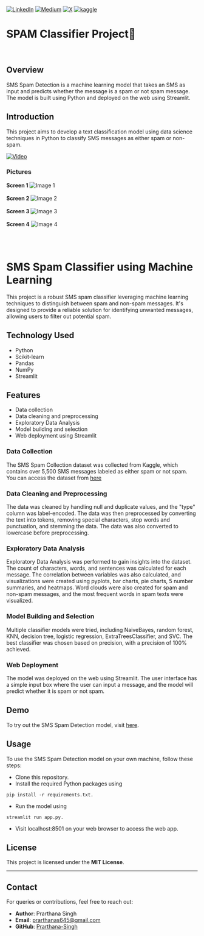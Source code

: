 
[![LinkedIn](https://img.shields.io/badge/LinkedIn-%230077B5.svg?logo=linkedin&logoColor=white)](https://linkedin.com/in/prarthanasingh) [![Medium](https://img.shields.io/badge/Medium-12100E?logo=medium&logoColor=white)](https://medium.com/@prarthanasingh) [![X](https://img.shields.io/badge/X-black.svg?logo=X&logoColor=white)](https://x.com/ps3493049) [![kaggle](https://img.shields.io/badge/kaggle-blue.svg?logo=&logoColor=wh)](https://www.kaggle.com/prarthanasinghsengar) 

# SPAM Classifier Project📩 

<br>

## Overview
SMS Spam Detection is a machine learning model that takes an SMS as input and predicts whether the message is a spam or not spam message. The model is built using Python and deployed on the web using Streamlit.

## Introduction
This project aims to develop a text classification model using data science techniques in Python to classify SMS messages as either spam or non-spam.

[![Video](https://cdn-images-1.medium.com/max/876/1*fTPhu7PqgIbnngbWG5zFWA.gif)](https://cdn-images-1.medium.com/max/876/1*fTPhu7PqgIbnngbWG5zFWA.gif)

### Pictures

 **Screen 1** 
 ![Image 1](https://github.com/user-attachments/assets/955aeaa6-7b0a-4656-81ef-b1d624a51386)
<br>
<br>
**Screen 2** 
 ![Image 2](https://github.com/user-attachments/assets/3d17cb1d-0da4-448d-9919-f42145f7c042)
<br>
<br>
**Screen 3** 
 ![Image 3](https://github.com/user-attachments/assets/a5955d97-4b7a-4ba9-b09e-8a3b596187ca)
<br>
<br>
**Screen 4** 
 ![Image 4](https://github.com/user-attachments/assets/9641ca23-fb40-49f1-b44e-6fae6299cfa1)

<br>
<br>


# SMS Spam Classifier using Machine Learning

This project is a robust SMS spam classifier leveraging machine learning techniques to distinguish between spam and non-spam messages. It's designed to provide a reliable solution for identifying unwanted messages, allowing users to filter out potential spam.

## Technology Used
- Python
- Scikit-learn
- Pandas
- NumPy
- Streamlit

## Features
- Data collection
- Data cleaning and preprocessing
- Exploratory Data Analysis
- Model building and selection
- Web deployment using Streamlit

### Data Collection
The SMS Spam Collection dataset was collected from Kaggle, which contains over 5,500 SMS messages labeled as either spam or not spam.
You can access the dataset from [here](https://www.kaggle.com/datasets/uciml/sms-spam-collection-dataset)

### Data Cleaning and Preprocessing
The data was cleaned by handling null and duplicate values, and the "type" column was label-encoded. The data was then preprocessed by converting the text into tokens, removing special characters, stop words and punctuation, and stemming the data. The data was also converted to lowercase before preprocessing.

### Exploratory Data Analysis
Exploratory Data Analysis was performed to gain insights into the dataset. The count of characters, words, and sentences was calculated for each message. The correlation between variables was also calculated, and visualizations were created using pyplots, bar charts, pie charts, 5 number summaries, and heatmaps. Word clouds were also created for spam and non-spam messages, and the most frequent words in spam texts were visualized.

### Model Building and Selection
Multiple classifier models were tried, including NaiveBayes, random forest, KNN, decision tree, logistic regression, ExtraTreesClassifier, and SVC. The best classifier was chosen based on precision, with a precision of 100% achieved.

### Web Deployment
The model was deployed on the web using Streamlit. The user interface has a simple input box where the user can input a message, and the model will predict whether it is spam or not spam.

## Demo
To try out the SMS Spam Detection model, visit [here](https://sms-spam-detector-rqf8.onrender.com).

## Usage
To use the SMS Spam Detection model on your own machine, follow these steps:

+ Clone this repository.
+ Install the required Python packages using 
```
pip install -r requirements.txt.
```
+ Run the model using 
```
streamlit run app.py.
```
+ Visit localhost:8501 on your web browser to access the web app.

## License
This project is licensed under the **MIT License**.

---

## Contact
For queries or contributions, feel free to reach out:
- **Author**: Prarthana Singh
- **Email**: prarthanas645@gmail.com
- **GitHub**: [Prarthana-Singh]([https://github.com/siddharth-Kharche](https://github.com/Prarthana-Singh))

